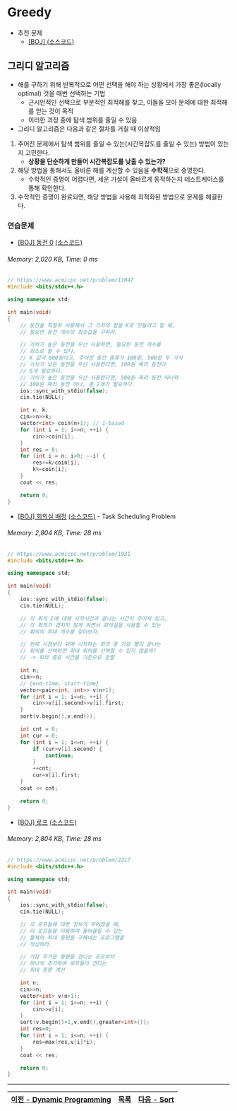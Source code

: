 # Greedy
* 추천 문제
    * [[BOJ] ](https://www.acmicpc.net/problem/) [(소스코드)](./src/.cpp)

## 그리디 알고리즘
* 해를 구하기 위해 반복적으로 어떤 선택을 해야 하는 상황에서 가장 좋은(locally optimal) 것을 매번 선택하는 기법
    * 근시안적인 선택으로 부분적인 최적해를 찾고, 이들을 모아 문제에 대한 최적해를 얻는 것이 목적
    * 이러한 과정 중에 탐색 범위를 줄일 수 있음
* 그리디 알고리즘은 다음과 같은 절차를 거칠 때 이상적임
1. 주어진 문제에서 탐색 범위를 줄일 수 있는(시간복잡도를 줄일 수 있는) 방법이 있는지 고민한다. 
    * <b>상황을 단순하게 만들어 시간복잡도를 낮출 수 있는가?</b>
2. 해당 방법을 통해서도 올바른 해를 계산할 수 있음을 <b>수학적</b>으로 증명한다. 
    * 수학적인 증명이 어렵다면, 세운 가설이 올바르게 동작하는지 테스트케이스를 통해 확인한다.
3. 수학적인 증명이 완료되면, 해당 방법을 사용해 최적화된 방법으로 문제를 해결한다. 

### 연습문제
* [[BOJ] 동전 0](https://www.acmicpc.net/problem/11047) [(소스코드)](./src/coin.cpp)
###### Memory: 2,020 KB, Time: 0 ms
```c++
// https://www.acmicpc.net/problem/11047
#include <bits/stdc++.h>

using namespace std;

int main(void)
{
    // 동전을 적절히 사용해서 그 가치의 합을 K로 만들려고 할 때,
    // 필요한 동전 개수의 최솟값을 구하라.

    // 가치가 높은 동전을 우선 사용하면, 필요한 동전 개수를
    // 최소로 할 수 있다. 
    // K 값이 600원이고, 주어진 동전 종류가 100원, 500원 두 가지
    // 가치가 낮은 동전을 우선 사용한다면, 100원 짜리 동전이
    // 6개 필요하다. 
    // 가치가 높은 동전을 우선 사용한다면, 500원 짜리 동전 하나와
    // 100원 짜리 동전 하나, 총 2개가 필요하다. 
    ios::sync_with_stdio(false);
    cin.tie(NULL);

    int n, k;
    cin>>n>>k;
    vector<int> coin(n+1); // 1-based
    for (int i = 1; i<=n; ++i) {
        cin>>coin[i];
    }
    int res = 0;
    for (int i = n; i>0; --i) {
        res+=k/coin[i];
        k%=coin[i];
    }
    cout << res;

    return 0;
}
```

* [[BOJ] 회의실 배정](https://www.acmicpc.net/problem/1931) [(소스코드)](./src/meeting_room.cpp) - Task Scheduling Problem
###### Memory: 2,804 KB, Time: 28 ms
```c++
// https://www.acmicpc.net/problem/1931
#include <bits/stdc++.h>

using namespace std;

int main(void)
{
    ios::sync_with_stdio(false);
    cin.tie(NULL);

    // 각 회의 I에 대해 시작시간과 끝나는 시간이 주어져 있고, 
    // 각 회의가 겹치지 않게 하면서 회의실을 사용할 수 있는 
    // 회의의 최대 개수를 찾아보자.

    // 현재 시점보다 뒤에 시작하는 회의 중 가장 빨리 끝나는
    // 회의를 선택하면 최대 회의를 선택할 수 있지 않을까?
    // -> 회의 종료 시간을 기준으로 정렬

    int n;
    cin>>n;
    // {end-time, start-time}
    vector<pair<int, int>> v(n+1);
    for (int i = 1; i<=n; ++i) {
        cin>>v[i].second>>v[i].first;
    }
    sort(v.begin(),v.end());

    int cnt = 0;
    int cur = 0;
    for (int i = 1; i<=n; ++i) {
        if (cur>v[i].second) {
            continue;
        }
        ++cnt;
        cur=v[i].first;
    }
    cout << cnt;

    return 0;
}
```

* [[BOJ] 로프](https://www.acmicpc.net/problem/2217) [(소스코드)](./src/rope.cpp)
###### Memory: 2,804 KB, Time: 28 ms
```c++
// https://www.acmicpc.net/problem/2217
#include <bits/stdc++.h>

using namespace std;

int main(void)
{
    ios::sync_with_stdio(false);
    cin.tie(NULL);

    // 각 로프들에 대한 정보가 주어졌을 때, 
    // 이 로프들을 이용하여 들어올릴 수 있는 
    // 물체의 최대 중량을 구해내는 프로그램을 
    // 작성하라.

    // 가장 무거운 중량을 견디는 로프부터 
    // 하나씩 추가하여 로프들이 견디는
    // 최대 중량 계산

    int n;
    cin>>n;
    vector<int> v(n+1);
    for (int i = 1; i<=n; ++i) {
        cin>>v[i];
    }
    sort(v.begin()+1,v.end(),greater<int>());
    int res=0;
    for (int i = 1; i<=n; ++i) {
        res=max(res,v[i]*i);
    }
    cout << res;

    return 0;
}
```

---
|[이전 - Dynamic Programming](/dp/)|[목록](https://github.com/RyanJeong/CP#index)|[다음 - Sort](/sort/)|
|-|-|-|

